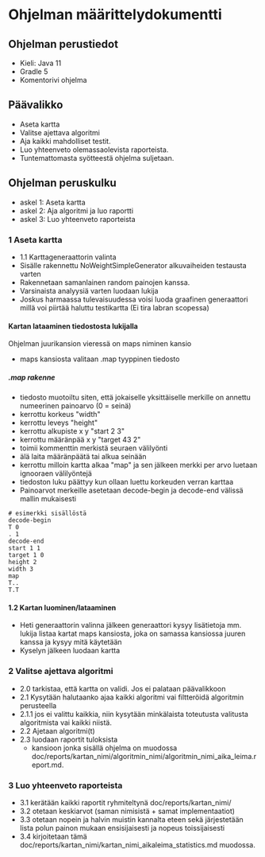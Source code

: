 # Ohjelman määrittelydokumentti

## Ohjelman perustiedot
* Kieli: Java 11
* Gradle 5
* Komentorivi ohjelma

## Päävalikko
* Aseta kartta
* Valitse ajettava algoritmi
* Aja kaikki mahdolliset testit.
* Luo yhteenveto olemassaolevista raporteista.
* Tuntemattomasta syötteestä ohjelma suljetaan.

## Ohjelman peruskulku
* askel 1: Aseta kartta
* askel 2: Aja algoritmi ja luo raportti
* askel 3: Luo yhteenveto raporteista

### 1 Aseta kartta

* 1.1 Karttageneraattorin valinta
* Sisälle rakennettu NoWeightSimpleGenerator alkuvaiheiden testausta varten
* Rakennetaan samanlainen random painojen kanssa.
* Varsinaista analyysiä varten luodaan lukija
* Joskus harmaassa tulevaisuudessa voisi luoda graafinen generaattori millä voi piirtää haluttu testikartta (Ei tira labran scopessa)

#### Kartan lataaminen tiedostosta lukijalla
Ohjelman juurikansion vieressä on maps niminen kansio
* maps kansiosta valitaan .map tyyppinen tiedosto
##### .map rakenne
* tiedosto muotoiltu siten, että jokaiselle yksittäiselle merkille on annettu numeerinen painoarvo (0 = seinä)
* kerrottu korkeus "width"
* kerrottu leveys "height" 
* kerrottu alkupiste x y "start 2 3"
* kerrottu määränpää x y "target 43 2"
* toimii kommenttin merkistä seuraen välilyönti
* älä laita määränpäätä tai alkua seinään
* kerrottu milloin kartta alkaa "map" ja sen jälkeen merkki per arvo luetaan ignooraen välilyöntejä
* tiedoston luku päättyy kun ollaan luettu korkeuden verran karttaa
* Painoarvot merkeille asetetaan decode-begin ja decode-end välissä mallin mukaisesti

```
# esimerkki sisällöstä
decode-begin
T 0
. 1
decode-end
start 1 1
target 1 0
height 2
width 3
map
T..
T.T
```

#### 1.2 Kartan luominen/lataaminen
* Heti generaattorin valinna jälkeen generaattori kysyy lisätietoja mm. lukija listaa kartat maps kansiosta, joka on samassa kansiossa juuren kanssa ja kysyy mitä käytetään
* Kyselyn jälkeen luodaan kartta

### 2 Valitse ajettava algoritmi

* 2.0 tarkistaa, että kartta on validi. Jos ei palataan päävalikkoon
* 2.1 Kysytään halutaanko ajaa kaikki algoritmi vai filtteröidä algoritmin perusteella
* 2.1.1 jos ei valittu kaikkia, niin kysytään minkälaista toteutusta valitusta algoritmista vai kaikki niistä.
* 2.2 Ajetaan algoritmi(t)
* 2.3 luodaan raportit tuloksista 
    * kansioon jonka sisällä ohjelma on muodossa doc/reports/kartan_nimi/algoritmin_nimi/algoritmin_nimi_aika_leima.report.md.

### 3 Luo yhteenveto raporteista
* 3.1 kerätään kaikki raportit ryhmiteltynä doc/reports/kartan_nimi/
* 3.2 otetaan keskiarvot (saman nimisistä + samat implementaatiot)
* 3.3 otetaan nopein ja halvin muistin kannalta eteen sekä järjestetään lista polun painon mukaan ensisijaisesti ja nopeus toissijaisesti
* 3.4 kirjoitetaan tämä doc/reports/kartan_nimi/kartan_nimi_aikaleima_statistics.md muodossa.